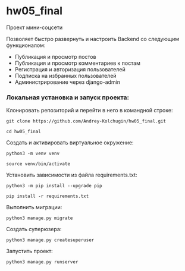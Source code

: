 # hw05_final
Проект мини-соцсети 

Позволяет быстро развернуть и настроить Backend со следующим функционалом:

* Публикация и просмотр постов
* Публикация и просмотр комментариев к постам
* Регистрация и авторизация пользователей
* Подписка на избранных пользователей
* Администрирование через django-admin

### Локальная установка и запуск проекта:

Клонировать репозиторий и перейти в него в командной строке:

```
git clone https://github.com/Andrey-Kolchugin/hw05_final.git
```

```
cd hw05_final
```

Cоздать и активировать виртуальное окружение:

```
python3 -m venv venv
```

```
source venv/bin/activate
```

Установить зависимости из файла requirements.txt:

```
python3 -m pip install --upgrade pip
```

```
pip install -r requirements.txt
```

Выполнить миграции:

```
python3 manage.py migrate
```

Создать суперюзера:
```
python3 manage.py createsuperuser
```

Запустить проект:

```
python3 manage.py runserver
```
